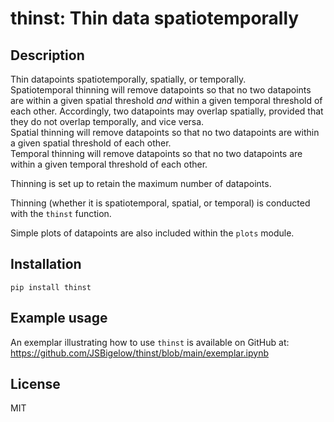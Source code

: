 # thinst: Thin data spatiotemporally

## Description
Thin datapoints spatiotemporally, spatially, or temporally.
<br>Spatiotemporal thinning will remove datapoints so that no two datapoints are within a given spatial threshold _and_ 
within a given temporal threshold of each other. Accordingly, two datapoints may overlap spatially, provided that they 
do not overlap temporally, and vice versa.
<br>Spatial thinning will remove datapoints so that no two datapoints are within a given spatial threshold of each 
other. 
<br>Temporal thinning will remove datapoints so that no two datapoints are within a given temporal threshold of each 
other. 

Thinning is set up to retain the maximum number of datapoints.

Thinning (whether it is spatiotemporal, spatial, or temporal) is conducted with the ```thinst``` function.

Simple plots of datapoints are also included within the ```plots``` module.

## Installation
```pip install thinst```

## Example usage
An exemplar illustrating how to use ```thinst``` is available on GitHub at: 
https://github.com/JSBigelow/thinst/blob/main/exemplar.ipynb

## License
MIT
